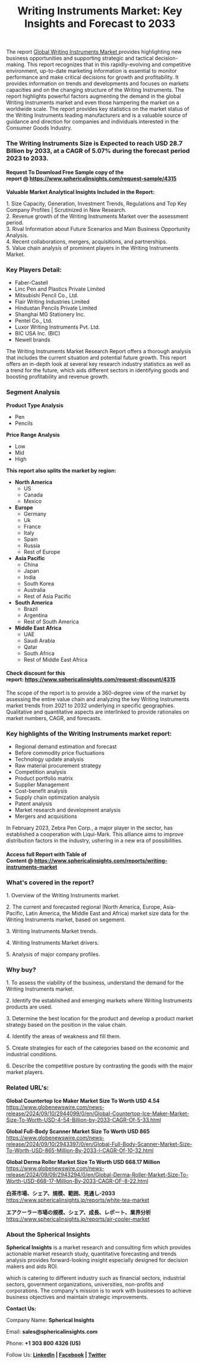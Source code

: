 <h1 style="text-align: center;">Writing Instruments Market: Key Insights and Forecast to 2033</h1>
<p>&nbsp;</p>
<p>The report&nbsp;<a href="https://www.sphericalinsights.com/reports/writing-instruments-market" target="_blank" rel="noopener noreferrer">Global Writing Instruments Market&nbsp;</a>provides highlighting new business opportunities and supporting strategic and tactical decision-making. This report recognizes that in this rapidly-evolving and competitive environment, up-to-date marketing information is essential to monitor performance and make critical decisions for growth and profitability. It provides information on trends and developments and focuses on markets capacities and on the changing structure of the Writing Instruments. The report highlights powerful factors augmenting the demand in the global Writing Instruments market and even those hampering the market on a worldwide scale. The report provides key statistics on the market status of the Writing Instruments leading manufacturers and is a valuable source of guidance and direction for companies and individuals interested in the Consumer Goods Industry.</p>
<h3>The Writing Instruments Size is Expected to reach USD 28.7 Billion by 2033, at a CAGR of 5.07% during the forecast period 2023 to 2033.</h3>
<h4>Request To Download Free Sample copy of the report&nbsp;@&nbsp;<a href="https://www.sphericalinsights.com/request-sample/4315" target="_blank" rel="noopener noreferrer">https://www.sphericalinsights.com/request-sample/4315</a></h4>
<p><strong>Valuable Market Analytical Insights Included in the Report:</strong></p>
<p>1. Size Capacity, Generation, Investment Trends, Regulations and Top Key Company Profiles | Scrutinized in New Research.<br />2. Revenue growth of the Writing Instruments Market over the assessment period.<br />3. Rival Information about Future Scenarios and Main Business Opportunity Analysis.<br />4. Recent collaborations, mergers, acquisitions, and partnerships.<br />5. Value chain analysis of prominent players in the Writing Instruments Market.</p>
<h3><strong>Key Players Detail:</strong></h3>
<ul>
<li>Faber-Castell</li>
<li>Linc Pen and Plastics Private Limited</li>
<li>Mitsubishi Pencil Co., Ltd.</li>
<li>Flair Writing Industries Limited</li>
<li>Hindustan Pencils Private Limited</li>
<li>Shanghai MG Stationery Inc.</li>
<li>Pentel Co., Ltd.</li>
<li>Luxor Writing Instruments Pvt. Ltd.</li>
<li>BIC USA Inc. (BIC)</li>
<li>Newell brands</li>
</ul>
<p>The Writing Instruments Market Research Report offers a thorough analysis that includes the current situation and potential future growth. This report offers an in-depth look at several key research industry statistics as well as a trend for the future, which aids different sectors in identifying goods and boosting profitability and revenue growth.</p>
<h3><strong>Segment Analysis</strong></h3>
<p><strong>Product Type Analysis</strong></p>
<ul>
<li>Pen</li>
<li>Pencils</li>
</ul>
<p><strong>Price Range Analysis</strong></p>
<ul>
<li>Low</li>
<li>Mid</li>
<li>High</li>
</ul>
<p><strong>This report also splits the market by region:</strong></p>
<ul>
<li><strong>North America</strong>
<ul>
<li>US</li>
<li>Canada</li>
<li>Mexico</li>
</ul>
</li>
<li><strong>Europe</strong>
<ul>
<li>Germany</li>
<li>Uk</li>
<li>France</li>
<li>Italy</li>
<li>Spain</li>
<li>Russia</li>
<li>Rest of Europe</li>
</ul>
</li>
<li><strong>Asia Pacific</strong>
<ul>
<li>China</li>
<li>Japan</li>
<li>India</li>
<li>South Korea</li>
<li>Australia</li>
<li>Rest of Asia Pacific</li>
</ul>
</li>
<li><strong>South America</strong>
<ul>
<li>Brazil</li>
<li>Argentina</li>
<li>Rest of South America</li>
</ul>
</li>
<li><strong>Middle East Africa</strong>
<ul>
<li>UAE</li>
<li>Saudi Arabia</li>
<li>Qatar</li>
<li>South Africa</li>
<li>Rest of Middle East Africa</li>
</ul>
</li>
</ul>
<h4>Check discount for this report:&nbsp;<a href="https://www.sphericalinsights.com/request-discount/4315" target="_blank" rel="noopener noreferrer">https://www.sphericalinsights.com/request-discount/4315</a></h4>
<p>The scope of the report is to provide a 360-degree view of the market by assessing the entire value chain and analyzing the key Writing Instruments market trends from 2021 to 2032 underlying in specific geographies. Qualitative and quantitative aspects are interlinked to provide rationales on market numbers, CAGR, and forecasts.</p>
<h3><strong>Key highlights of the Writing Instruments market report:</strong></h3>
<ul>
<li>Regional demand estimation and forecast</li>
<li>Before commodity price fluctuations</li>
<li>Technology update analysis</li>
<li>Raw material procurement strategy</li>
<li>Competition analysis</li>
<li>Product portfolio matrix</li>
<li>Supplier Management</li>
<li>Cost-benefit analysis</li>
<li>Supply chain optimization analysis</li>
<li>Patent analysis</li>
<li>Market research and development analysis</li>
<li>Mergers and acquisitions</li>
</ul>
<p>In February 2023, Zebra Pen Corp., a major player in the sector, has established a cooperation with Liqui-Mark. This alliance aims to improve distribution factors in the industry, ushering in a new era of possibilities.</p>
<h4>Access full Report with Table of Content&nbsp;@&nbsp;<a href="https://www.sphericalinsights.com/reports/writing-instruments-market" target="_blank" rel="noopener noreferrer">https://www.sphericalinsights.com/reports/writing-instruments-market</a></h4>
<h3><strong>What's covered in the report?</strong></h3>
<p>1. Overview of the Writing Instruments market.</p>
<p>2. The current and forecasted regional (North America, Europe, Asia-Pacific, Latin America, the Middle East and Africa) market size data for the Writing Instruments market, based on segement.</p>
<p>3. Writing Instruments Market trends.</p>
<p>4. Writing Instruments Market drivers.</p>
<p>5. Analysis of major company profiles.</p>
<h3><strong>Why buy?</strong></h3>
<p>1. To assess the viability of the business, understand the demand for the Writing Instruments market.</p>
<p>2. Identify the established and emerging markets where Writing Instruments products are used.</p>
<p>3. Determine the best location for the product and develop a product market strategy based on the position in the value chain.</p>
<p>4. Identify the areas of weakness and fill them.</p>
<p>5. Create strategies for each of the categories based on the economic and industrial conditions.</p>
<p>6. Describe the competitive posture by contrasting the goods with the major market players.</p>
<h3><strong>Related URL's:</strong></h3>
<p><strong>Global Countertop Ice Maker Market Size To Worth USD 4.54</strong><br /><a href="https://www.globenewswire.com/news-release/2024/09/10/2944099/0/en/Global-Countertop-Ice-Maker-Market-Size-To-Worth-USD-4-54-Billion-by-2033-CAGR-Of-5-33.html" rel="nofollow">https://www.globenewswire.com/news-release/2024/09/10/2944099/0/en/Global-Countertop-Ice-Maker-Market-Size-To-Worth-USD-4-54-Billion-by-2033-CAGR-Of-5-33.html</a>&nbsp;</p>
<p><strong>Global Full-Body Scanner Market Size To Worth USD 865</strong><br /><a href="https://www.globenewswire.com/news-release/2024/09/10/2943397/0/en/Global-Full-Body-Scanner-Market-Size-To-Worth-USD-865-Million-By-2033-l-CAGR-Of-10-32.html" rel="nofollow">https://www.globenewswire.com/news-release/2024/09/10/2943397/0/en/Global-Full-Body-Scanner-Market-Size-To-Worth-USD-865-Million-By-2033-l-CAGR-Of-10-32.html</a>&nbsp;</p>
<p><strong>Global Derma Roller Market Size To Worth USD 668.17 Million</strong><br /><a href="https://www.globenewswire.com/news-release/2024/09/09/2943294/0/en/Global-Derma-Roller-Market-Size-To-Worth-USD-668-17-Million-By-2033-CAGR-OF-8-22.html" rel="nofollow">https://www.globenewswire.com/news-release/2024/09/09/2943294/0/en/Global-Derma-Roller-Market-Size-To-Worth-USD-668-17-Million-By-2033-CAGR-OF-8-22.html</a>&nbsp;</p>
<p><strong>白茶市場、シェア、規模、範囲、見通し-2033</strong><br /><a href="https://www.sphericalinsights.jp/reports/white-tea-market" rel="nofollow">https://www.sphericalinsights.jp/reports/white-tea-market</a>&nbsp;</p>
<p><strong>エアクーラー市場の規模、シェア、成長、レポート、業界分析</strong><br /><a href="https://www.sphericalinsights.jp/reports/air-cooler-market" rel="nofollow">https://www.sphericalinsights.jp/reports/air-cooler-market</a>&nbsp;</p>
<h3><strong>About the Spherical Insights</strong></h3>
<p><strong>Spherical Insights</strong>&nbsp;is a market research and consulting firm which provides actionable market research study, quantitative forecasting and trends analysis provides forward-looking insight especially designed for decision makers and aids ROI.</p>
<p>which is catering to different industry such as financial sectors, industrial sectors, government organizations, universities, non-profits and corporations. The company's mission is to work with businesses to achieve business objectives and maintain strategic improvements.</p>
<p><strong>Contact Us:</strong></p>
<p>Company Name:&nbsp;<strong>Spherical Insights</strong></p>
<p>Email:&nbsp;<strong>sales@sphericalinsights.com</strong></p>
<p>Phone:&nbsp;<strong>+1 303 800 4326 (US)</strong></p>
<p>Follow Us:&nbsp;<strong><a href="https://www.linkedin.com/company/spherical-insight/" rel="nofollow"><u>LinkedIn</u></a>&nbsp;|&nbsp;<a href="https://www.facebook.com/sphericalinsights22" rel="nofollow"><u>Facebook</u></a>&nbsp;|&nbsp;<a href="https://twitter.com/SInsights_US" rel="nofollow"><u>Twitter</u></a></strong></p>
<p>&nbsp;</p>
